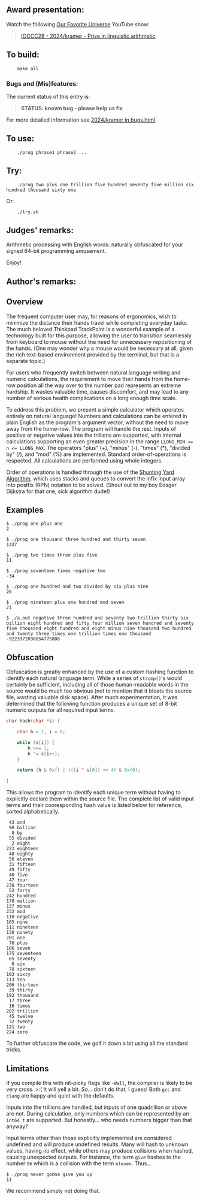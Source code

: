 ## Award presentation:

Watch the following [Our Favorite Universe](https://www.youtube.com/@OurFavoriteUniverse) YouTube show:

> [IOCCC28 - 2024/kramer - Prize in linguistic arithmetic](https://www.youtube.com/watch?v=Wkt6FbOYMxs)


## To build:

``` <!---sh-->
    make all
```


### Bugs and (Mis)features:

The current status of this entry is:

> **STATUS: known bug - please help us fix**

For more detailed information see [2024/kramer in bugs.html](../../bugs.html#2024_kramer).


## To use:

``` <!---sh-->
    ./prog phrase1 phrase2 ...
```


## Try:

``` <!---sh-->
    ./prog two plus one trillion five hundred seventy five million six hundred thousand sixty one
```

Or:


``` <!---sh-->
    ./try.sh
```


## Judges' remarks:

Arithmetic processing with English words: naturally obfuscated for your signed 64-bit programming amusement.

Enjoy!


## Author's remarks:


## Overview

The frequent computer user may, for reasons of ergonomics, wish to minimize the distance their hands travel while completing everyday tasks. The much beloved Thinkpad TrackPoint is a wonderful example of a technology built for this purpose, allowing the user to transition seamlessly from keyboard to mouse without the need for unnecessary repositioning of the hands. (One may wonder why a mouse would be necessary at all, given the rich text-based environment provided by the terminal, but that is a separate topic.)

For users who frequently switch between natural language writing and numeric calculations, the requirement to move their hands from the home-row position all the way over to the number pad represents an extreme hardship. It wastes valuable time, causes discomfort, and may lead to any number of serious health complications on a long enough time scale.

To address this problem, we present a simple calculator which operates entirely on natural language! Numbers and calculations can be entered in plain English as the program's argument vector, without the need to move away from the home-row. The program will handle the rest. Inputs of positive or negative values into the trillions are supported, with internal calculations supporting an even greater precision in the range `LLONG_MIN <= n <= LLONG_MAX`. The operators "plus" (+), "minus" (-), "times" (*), "divided by" (/), and "mod" (%) are implemented. Standard order-of-operations is respected. All calculations are performed using whole integers.

Order of operations is handled through the use of the [Shunting Yard Algorithm](https://en.wikipedia.org/wiki/Shunting_yard_algorithm), which uses stacks and queues to convert the infix input array into postfix (RPN) notation to be solved.  (Shout out to my boy Edsger Dijkstra for that one, sick algorithm dude!)


## Examples

```
$ ./prog one plus one
2

$ ./prog one thousand three hundred and thirty seven
1337

$ ./prog two times three plus five
11

$ ./prog seventeen times negative two
-34

$ ./prog one hundred and two divided by six plus nine
26

$ ./prog nineteen plus one hundred mod seven
21

$ ./a.out negative three hundred and seventy two trillion thirty six billion eight hundred and fifty four million seven hundred and seventy five thousand eight hundred and eight minus nine thousand two hundred and twenty three times one trillion times one thousand
-9223372036854775808
```

## Obfuscation

Obfuscation is greatly enhanced by the use of a custom hashing function to identify each natural language term. While a series of `strcmp()`'s would certainly be sufficient, including all of those human-readable words in the source would be much too obvious (not to mention that it bloats the source file, wasting valuable disk space). After much experimentation, it was determined that the following function produces a unique set of 8-bit numeric outputs for all required input terms.

```c
char hash(char *s) {

    char h = 1, i = 0;

    while (s[i]) {
        h >>= 1;
        h ^= s[i++];
    }

    return (h & 0xf) | (((i ^ s[0]) << 4) & 0xf0);

}
```

This allows the program to identify each unique term without having to explicitly declare them within the source file. The complete list of valid input terms and their cooresponding hash value is listed below for reference, sorted alphabetically.

```
 43 and
 90 billion
  8 by
 55 divided
  2 eight
223 eighteen
 48 eighty
 56 eleven
 31 fifteen
 49 fifty
 40 five
 47 four
238 fourteen
 52 forty
242 hundred
170 million
137 minus
232 mod
110 negative
165 nine
111 nineteen
130 ninety
201 one
 76 plus
106 seven
175 seventeen
 65 seventy
  0 six
 78 sixteen
103 sixty
113 ten
206 thirteen
 39 thirty
192 thousand
 17 three
 16 times
202 trillion
 45 twelve
 32 twenty
121 two
224 zero
```

To further obfuscate the code, we golf it down a bit using all the standard tricks.


## Limitations

If you compile this with nit-picky flags like `-Wall`, the compiler is likely to be very cross. >:( It will yell a bit. So... don't do that, I guess! Both `gcc` and `clang` are happy and quiet with the defaults.

Inputs into the trillions are handled, but inputs of one quadrillion or above are not. During calculation, only numbers which can be represented by an `int64_t` are supported.  But honestly... who needs numbers bigger than that anyway?

Input terms other than those explicitly implemented are considered undefined and will produce undefined results. Many will hash to unknown values, having no effect, while others may produce collisions when hashed, causing unexpected outputs. For instance, the term `give` hashes to the number `56` which is a collision with the term `eleven`.  Thus...

```
$ ./prog never gonna give you up
11
```

We recommend simply not doing that.


<!--

    Copyright © 1984-2025 by Landon Curt Noll and Leonid A. Broukhis.  All Rights Reserved.

    You are free to share and adapt this file under the terms of this license:

        Creative Commons Attribution-ShareAlike 4.0 International (CC BY-SA 4.0)

    For more information, see:

        https://creativecommons.org/licenses/by-sa/4.0/

-->
